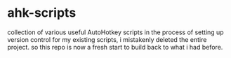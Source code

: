 # ahk-scripts
collection of various useful AutoHotkey scripts
in the process of setting up version control for my existing scripts, i mistakenly deleted the entire project. so this repo is now a fresh start to build back to what i had before.
